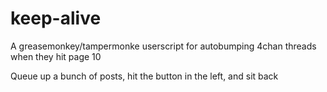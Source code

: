 # keep-alive
A greasemonkey/tampermonke userscript for autobumping 4chan threads when they hit page 10

Queue up a bunch of posts, hit the button in the left, and sit back
